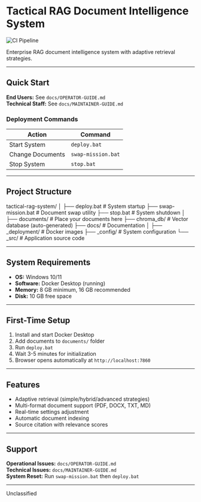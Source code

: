 ﻿# Tactical RAG Document Intelligence System

![CI Pipeline](https://github.com/zhadyz/tactical-rag-system/actions/workflows/ci.yml/badge.svg)

Enterprise RAG document intelligence system with adaptive retrieval strategies.

---

## Quick Start

**End Users:** See `docs/OPERATOR-GUIDE.md`  
**Technical Staff:** See `docs/MAINTAINER-GUIDE.md`

### Deployment Commands

| Action | Command |
|--------|---------|
| Start System | `deploy.bat` |
| Change Documents | `swap-mission.bat` |
| Stop System | `stop.bat` |

---

## Project Structure
tactical-rag-system/
│
├── deploy.bat              # System startup
├── swap-mission.bat        # Document swap utility
├── stop.bat                # System shutdown
│
├── documents/              # Place your documents here
├── chroma_db/              # Vector database (auto-generated)
├── docs/                   # Documentation
│
├── _deployment/            # Docker images
├── _config/                # System configuration
└── _src/                   # Application source code

---

## System Requirements

- **OS:** Windows 10/11
- **Software:** Docker Desktop (running)
- **Memory:** 8 GB minimum, 16 GB recommended
- **Disk:** 10 GB free space

---

## First-Time Setup

1. Install and start Docker Desktop
2. Add documents to `documents/` folder
3. Run `deploy.bat`
4. Wait 3-5 minutes for initialization
5. Browser opens automatically at `http://localhost:7860`

---

## Features

- Adaptive retrieval (simple/hybrid/advanced strategies)
- Multi-format document support (PDF, DOCX, TXT, MD)
- Real-time settings adjustment
- Automatic document indexing
- Source citation with relevance scores

---

## Support

**Operational Issues:** `docs/OPERATOR-GUIDE.md`  
**Technical Issues:** `docs/MAINTAINER-GUIDE.md`  
**System Reset:** Run `swap-mission.bat` then `deploy.bat`

---

Unclassified

